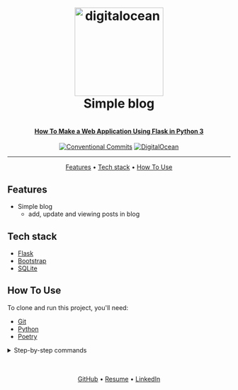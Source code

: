 <h1 align="center">

  <a href="https://www.digitalocean.com/community/tutorials/how-to-make-a-web-application-using-flask-in-python-3">
    <img  src="readme/DigitalOcean.png" alt="digitalocean" width="200">
  </a>

  <br>
   Simple blog
  <br>

</h1>

<h4 align="center">
    <br>
    <a href="https://www.digitalocean.com/community/tutorials/how-to-make-a-web-application-using-flask-in-python-3"
      target="_blank">
      How To Make a Web Application Using Flask in Python 3
    </a>
</h4>

<div align="center">

[![Conventional Commits](https://img.shields.io/badge/Conventional%20Commits-1.0.0-%23FE5196?logo=conventionalcommits&logoColor=white)](https://conventionalcommits.org)
[![DigitalOcean](https://img.shields.io/badge/DigitalOcean-tutorual-green)](https://www.digitalocean.com/community/tutorials/how-to-make-a-web-application-using-flask-in-python-3)

</div>
<hr>

<p align="center">
  <a href="#features">Features</a> •
  <a href="#tech-stack">Tech stack</a> •
  <a href="#how-to-use">How To Use</a>
</p>


## Features
* Simple blog 
  - add, update and viewing posts in blog


## Tech stack
- [Flask](https://flask.palletsprojects.com/en/latest/)
- [Bootstrap](https://getbootstrap.com/)
- [SQLite](https://www.sqlite.org/index.html)


## How To Use
To clone and run this project, you'll need:
- [Git](https://git-scm.com)
- [Python](https://www.python.org/downloads/)
- [Poetry](https://python-poetry.org/docs/#installation)


<details>
<summary>Step-by-step commands</summary>

1. Firstly clone repo
   ```bash
   git clone https://github.com/mrKazzila/flask_blog
   ```

2. Move to working dir
   ```bash
   cd flask_blog
   ```
3. Settings Poetry
   ```bash
   poetry config virtualenvs.in-project true
   ```

4. Activate venv
   ```bash
   poetry shell
   ```

5. Install packages
   ```bash
   poetry install --no-dev
   ```

6. Add the FLASK_APP environment variable:
    ```bash
   export FLASK_APP=app
   ```

7. Add the FLASK_DEBUG environment variable for development mode:
    ```bash
   export FLASK_DEBUG=true
   ```

8. Init database:
    ```bash
   python main.py -idb
   ```

9. Run the Flask application:
    ```bash
   python main.py
   ```

10. Open url [http://127.0.0.1:5000/](http://127.0.0.1:5000/)

</details>


<br>
<br>
<p align="center">
  <a href="https://github.com/mrKazzila">GitHub</a> •
  <a href="https://mrkazzila.github.io/resume/">Resume</a> •
  <a href="https://www.linkedin.com/in/i-kazakov/">LinkedIn</a>
</p>
